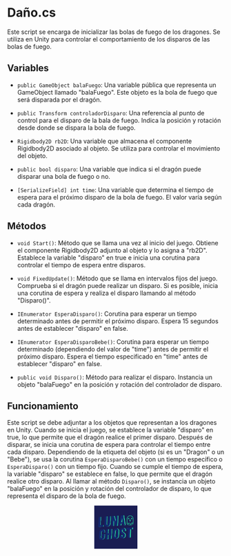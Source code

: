 # Daño.cs

Este script se encarga de inicializar las bolas de fuego de los dragones. Se utiliza en Unity para controlar el comportamiento de los disparos de las bolas de fuego.

## Variables

- `public GameObject balaFuego`: Una variable pública que representa un GameObject llamado "balaFuego". Este objeto es la bola de fuego que será disparada por el dragón.

- `public Transform controladorDisparo`: Una referencia al punto de control para el disparo de la bala de fuego. Indica la posición y rotación desde donde se dispara la bola de fuego.

- `Rigidbody2D rb2D`: Una variable que almacena el componente Rigidbody2D asociado al objeto. Se utiliza para controlar el movimiento del objeto.

- `public bool disparo`: Una variable que indica si el dragón puede disparar una bola de fuego o no.

- `[SerializeField] int time`: Una variable que determina el tiempo de espera para el próximo disparo de la bola de fuego. El valor varía según cada dragón.

## Métodos

- `void Start()`: Método que se llama una vez al inicio del juego. Obtiene el componente Rigidbody2D adjunto al objeto y lo asigna a "rb2D". Establece la variable "disparo" en true e inicia una corutina para controlar el tiempo de espera entre disparos.

- `void FixedUpdate()`: Método que se llama en intervalos fijos del juego. Comprueba si el dragón puede realizar un disparo. Si es posible, inicia una corutina de espera y realiza el disparo llamando al método "Disparo()".

- `IEnumerator EsperaDisparo()`: Corutina para esperar un tiempo determinado antes de permitir el próximo disparo. Espera 15 segundos antes de establecer "disparo" en false.

- `IEnumerator EsperaDisparoBebe()`: Corutina para esperar un tiempo determinado (dependiendo del valor de "time") antes de permitir el próximo disparo. Espera el tiempo especificado en "time" antes de establecer "disparo" en false.

- `public void Disparo()`: Método para realizar el disparo. Instancia un objeto "balaFuego" en la posición y rotación del controlador de disparo.

## Funcionamiento

Este script se debe adjuntar a los objetos que representan a los dragones en Unity. Cuando se inicia el juego, se establece la variable "disparo" en true, lo que permite que el dragón realice el primer disparo. Después de disparar, se inicia una corutina de espera para controlar el tiempo entre cada disparo. Dependiendo de la etiqueta del objeto (si es un "Dragon" o un "Bebe"), se usa la corutina `EsperaDisparoBebe()` con un tiempo específico o `EsperaDisparo()` con un tiempo fijo. Cuando se cumple el tiempo de espera, la variable "disparo" se establece en false, lo que permite que el dragón realice otro disparo. Al llamar al método `Disparo()`, se instancia un objeto "balaFuego" en la posición y rotación del controlador de disparo, lo que representa el disparo de la bola de fuego.







<p align="center">
  <img src="/Imagenes/Logo_LunaGhost.png" alt="LunaGhost" width="100" height="100">
</p>
